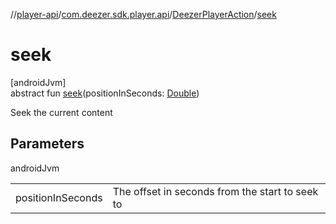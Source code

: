 //[player-api](../../../index.md)/[com.deezer.sdk.player.api](../index.md)/[DeezerPlayerAction](index.md)/[seek](seek.md)

# seek

[androidJvm]\
abstract fun [seek](seek.md)(positionInSeconds: [Double](https://kotlinlang.org/api/latest/jvm/stdlib/kotlin/-double/index.html))

Seek the current content

## Parameters

androidJvm

| | |
|---|---|
| positionInSeconds | The offset in seconds from the start to seek to |
